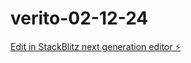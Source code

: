 # verito-02-12-24

[Edit in StackBlitz next generation editor ⚡️](https://stackblitz.com/~/github.com/DIDO-16/verito-02-12-24)